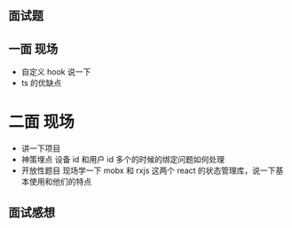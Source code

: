 ## 面试题

## 一面 现场

- 自定义 hook 说一下
- ts 的优缺点

# 二面 现场

- 讲一下项目
- 神策埋点 设备 id 和用户 id 多个的时候的绑定问题如何处理
- 开放性题目 现场学一下 mobx 和 rxjs 这两个 react 的状态管理库，说一下基本使用和他们的特点

## 面试感想
